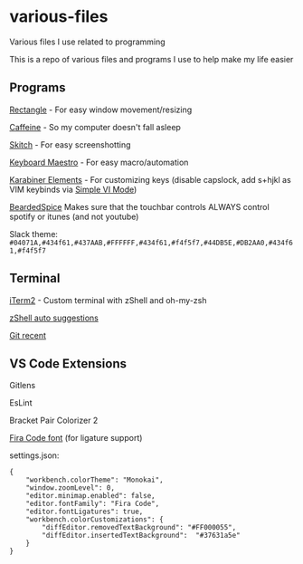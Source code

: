 # various-files
Various files I use related to programming

This is a repo of various files and programs I use to help make my life easier

## Programs ##

<a href="https://rectangleapp.com/">Rectangle</a> - For easy window movement/resizing

<a href="http://lightheadsw.com/caffeine/">Caffeine</a> - So my computer doesn't fall asleep

<a href="https://evernote.com/products/skitch">Skitch</a> - For easy screenshotting

<a href="https://www.keyboardmaestro.com/main/">Keyboard Maestro</a> - For easy macro/automation

<a href="https://pqrs.org/osx/karabiner/">Karabiner Elements<a> - For customizing keys (disable capslock, add s+hjkl as VIM keybinds via <a href="https://ke-complex-modifications.pqrs.org/#personal_tekezo_simple_vi_mode">Simple VI Mode</a>)
  
<a href="http://beardedspice.github.io/">BeardedSpice</a> Makes sure that the touchbar controls ALWAYS control spotify or itunes (and not youtube)



Slack theme: `#04071A,#434f61,#437AAB,#FFFFFF,#434f61,#f4f5f7,#44DB5E,#DB2AA0,#434f61,#f4f5f7`
  
## Terminal
  
<a href="https://www.iterm2.com/">iTerm2</a> - Custom terminal with zShell and oh-my-zsh

<a href="https://github.com/zsh-users/zsh-autosuggestions">zShell auto suggestions</a>

<a href="https://gist.github.com/jordan-brough/48e2803c0ffa6dc2e0bd"> Git recent</a>



## VS Code Extensions ##
Gitlens 

EsLint

Bracket Pair Colorizer 2

<a href="https://github.com/tonsky/FiraCode">Fira Code font</a> (for ligature support)

settings.json: 
```
{
    "workbench.colorTheme": "Monokai",
    "window.zoomLevel": 0,
    "editor.minimap.enabled": false,
    "editor.fontFamily": "Fira Code",
    "editor.fontLigatures": true,
    "workbench.colorCustomizations": {
        "diffEditor.removedTextBackground": "#FF000055",
        "diffEditor.insertedTextBackground":  "#37631a5e"
    }
}
```
